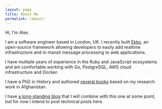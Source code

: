 ```yaml
---
layout: page
title: About Me
permalink: /about/
---
```


Hi, I'm Alex.

I am a software engineer based in London, UK. I recently built [Ekko](https://ekko-realtime.com),
an open-source framework allowing developers to easily add realtime
infrastructure and in-transit message processing to web applications.

I have multiple years of experience in the Ruby and JavaScript
ecosystems and am comfortable working with Go, PostgreSQL, AWS cloud
infrastructure and Docker.

I have a PhD in History and authored [several books](https://app.thestorygraph.com/authors/54a432af-7151-490e-a2fd-61798ea14e94) based on my
research work in Afghanistan.

I have [a long-standing blog](https://www.alexstrick.com/blog) that I will combine with this one at some
point, but for now I intend to post technical posts here.
